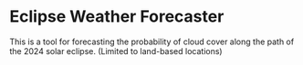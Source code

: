 # Eclipse Weather Forecaster

This is a tool for forecasting the probability of cloud cover along the path of the 2024 solar eclipse. (Limited to land-based locations)
